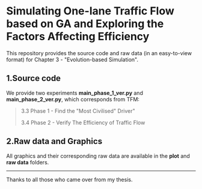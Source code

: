 # Simulating One-lane Traffic Flow based on GA and Exploring the Factors Affecting Efficiency

This repository provides the source code and raw data (in an easy-to-view format) for Chapter 3 - "Evolution-based Simulation".

## 1.Source code
We provide two experiments **main_phase_1_ver.py** and **main_phase_2_ver.py**, which corresponds from TFM:
>3.3 Phase 1 - Find the "Most Civilised" Driver" 
>
>3.4 Phase 2 - Verify The Efficiency of Traffic Flow 


## 2.Raw data and Graphics
All graphics and their corresponding raw data are available in the **plot** and **raw data** folders.



****************************************************
Thanks to all those who came over from my thesis.

